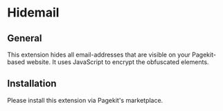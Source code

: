 # Hidemail

## General
This extension hides all email-addresses that are visible on your Pagekit-based website. It uses JavaScript to encrypt the obfuscated elements.

## Installation
Please install this extension via Pagekit's marketplace.